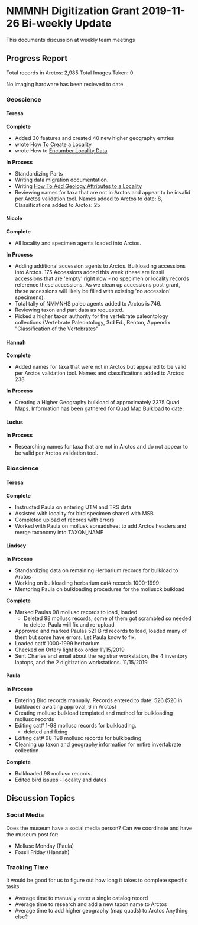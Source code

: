 # NMMNH Digitization Grant 2019-11-26 Bi-weekly Update

This documents discussion at weekly team meetings

## Progress Report

Total records in Arctos: 2,985 
Total Images Taken: 0

No imaging hardware has been recieved to date.

### Geoscience
#### Teresa
**Complete**
 - Added 30 features and created 40 new higher geography entries
 - wrote [How To Create a Locality](http://handbook.arctosdb.org/how_to/How-to-Create-a-Locality.html)
 - wrote How to [Encumber Locality Data](http://handbook.arctosdb.org/how_to/How-to-Encumber-Locality.html)
 
**In Process**
 - Standardizing Parts
 - Writing data migration documentation.
 - Writing [How To Add Geology Attributes to a Locality](http://handbook.arctosdb.org/how_to/How-to-Add-Geology-Attributes-to-a-Locality.html)
 - Reviewing names for taxa that are not in Arctos and appear to be invalid per Arctos validation tool. Names added to Arctos to date: 8, Classifications added to Arctos: 25
 
#### Nicole
**Complete**
 - All locality and specimen agents loaded into Arctos.
 
 **In Process**
 - Adding additional accession agents to Arctos. Bulkloading accessions into Arctos. 175 Accessions added this week (these are fossil accessions that are 'empty' right now - no specimen or locality records reference these accessions. As we clean up accessions post-grant, these accessions will likely be filled with existing 'no accession' specimens).
 - Total tally of NMMNHS paleo agents added to Arctos is 746.
 - Reviewing taxon and part data as requested.
 - Picked a higher taxon authority for the vertebrate paleontology collections (Vertebrate Paleontology, 3rd Ed., Benton, Appendix "Classification of the Vertebrates"

#### Hannah
**Complete**
 - Added names for taxa that were not in Arctos but appeared to be valid per Arctos validation tool. Names and classifications added to Arctos: 238

**In Process**
 - Creating a Higher Geography bulkload of approximately 2375 Quad Maps. Information has been gathered for Quad Map Bulkload to date: 

 
#### Lucius
**In Process**
  - Researching names for taxa that are not in Arctos and do not appear to be valid per Arctos validation tool.
 
### Bioscience
#### Teresa
**Complete**
 - Instructed Paula on entering UTM and TRS data
 - Assisted with locality for bird specimen shared with MSB
 - Completed upload of records with errors
 - Worked with Paula on mollusk spreadsheet to add Arctos headers and merge taxonomy into TAXON_NAME
 
#### Lindsey
**In Process**
 - Standardizing data on remaining Herbarium records for bulkload to Arctos
 - Working on bulkloading herbarium cat# records 1000-1999
 - Mentoring Paula on bulkloading procedures for the mollusck bulkload
 
**Complete**
 - Marked Paulas 98 mollusc records to load, loaded
   - Deleted 98 mollusc records, some of them got scrambled so needed to delete. Paula will fix and re-upload
 - Approved and marked Paulas 521 Bird records to load, loaded many of them but some have errors. Let Paula know to fix.
 - Loaded cat# 1000-1999 herbarium 
 - Checked on Ortery light box order 11/15/2019
 - Sent Charles and email about the registrar workstation, the 4 inventory laptops, and the 2 digitization workstations. 11/15/2019

#### Paula
**In Process**
 - Entering Bird records manually. Records entered to date: 526 (520 in bulkloader awaiting approval, 6 in Arctos)
 - Creating mollusc bulkload templated and method for bulkloading mollusc records
 - Editing cat# 1-98 mollusc records for bulkloading.
   - deleted and fixing
 - Editing cat# 98-198 mollusc records for bulkloading
 - Cleaning up taxon and geography information for entire invertabrate collection
 
 **Complete**
 - Bulkloaded 98 mollusc records.
 - Edited bird issues - locality and dates
 
## Discussion Topics

### Social Media
Does the museum have a social media person? Can we coordinate and have the museum post for:
 - Mollusc Monday (Paula)
 - Fossil Friday (Hannah)
 
### Tracking Time
It would be good for us to figure out how long it takes to complete specific tasks.
 - Average time to manually enter a single catalog record
 - Average time to research and add a new taxon name to Arctos
 - Average time to add higher geography (map quads) to Arctos
Anything else?
